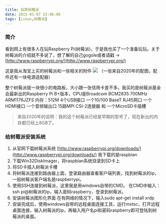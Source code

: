 ```yaml
---
title: 玩转树莓派
date: 2015-01-07 15:46:00
tags: [Linux,树莓派]
---
```

### 简介
看到网上有很多人在玩Raspberry Pi(树莓派)，于是我也买了一个准备玩玩。关于树莓派的介绍就不多说了，想了解的自己gogole或者请戳 -> [http://www.raspberrypi.org/](http://www.raspberrypi.org/)

这是我从淘宝上买的树莓派和一些相关的附件
![](https://tva1.sinaimg.cn/large/007S8ZIlly1gfbglv747wj31400u04qq.jpg)
（一张来自2020年的配图，配件还有一块电源适配器）

整个树莓派就一块很小的电路板，大小跟一张信用卡差不多。我买的是树莓派基金会最新出的Raspberry Pi B+版本，CPU是Broadcom BCM2835 700MHz ARM1176JZFS 内存：512M 4个USB接口 一个10/100 BaseT RJ45网口 一个HDMI接口 一个音频输出口 15路MPI CSI-2连接器 和 一个MicroSD卡插槽

> 来自2020年的说明：我的这个树莓派已经是早期的型号了，现在新出的内存都已经上8GB了。

### 给树莓派安装系统
1. 从官网下载树莓派系统 [http://www.raspberrypi.org/downloads/](http://www.raspberrypi.org/downloads/) 我下载的是raspbian
2. 下载Win32DiskImager，将raspbian系统烧录到SD卡上
3. 将SD卡插入树莓派卡槽
4. 将树莓派连接到路由器上面，登录路由器查看客户端列表，找到树莓派的ip，一般树莓派客户端名是raspberrypi。
5. 使用SSH连接到树莓派，这里我是用windows自带的CMD。
    在CMD中输入：ssh pi@树莓派的ip，输入密码raspberry，登录到树莓派。
6. 安装树莓派图形化界面
    在有网络的情况下，输入sudo apt-get install xrdp
7. 安装完成后，使用windows自带的远程桌面连接工具，运行mstsc，打开远程桌面连接，输入树莓派的ip，再输入用户名pi和密码raspberry即可登陆到树莓派的桌面。
